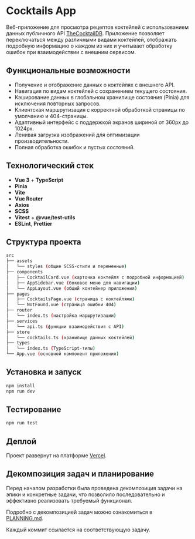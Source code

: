 # Cocktails App

Веб-приложение для просмотра рецептов коктейлей с использованием данных публичного API [TheCocktailDB](https://www.thecocktaildb.com/). Приложение позволяет переключаться между различными видами коктейлей, отображать подробную информацию о каждом из них и учитывает обработку ошибок при взаимодействии с внешним сервисом.

## Функциональные возможности

- Получение и отображение данных о коктейлях с внешнего API.
- Навигация по видам коктейлей с сохранением текущего состояния.
- Кэширование данных в глобальном хранилище состояния (Pinia) для исключения повторных запросов.
- Клиентская маршрутизация с корректной обработкой страницы по умолчанию и 404-страницы.
- Адаптивный интерфейс с поддержкой экранов шириной от 360px до 1024px.
- Ленивая загрузка изображений для оптимизации производительности.
- Полная обработка ошибок и пустых состояний.

## Технологический стек

- **Vue 3** + **TypeScript**
- **Pinia**
- **Vite**
- **Vue Router**
- **Axios**
- **SCSS**
- **Vitest** + **@vue/test-utils**
- **ESLint**, **Prettier**

## Структура проекта

```sh
src
├── assets
│   └── styles (общие SCSS-стили и переменные)
├── components
│   ├── CocktailCard.vue (карточка коктейля с подробной информацией)
│   ├── AppSidebar.vue (боковое меню для навигации)
│   └── AppLayout.vue (общий контейнер приложения)
├── pages
│   ├── CocktailsPage.vue (страница с коктейлями)
│   └── NotFound.vue (страница ошибки 404)
├── router
│   └── index.ts (настройка маршрутизации)
├── services
│   └── api.ts (функции взаимодействия с API)
├── store
│   └── cocktails.ts (хранилище данных коктейлей)
├── types
│   └── index.ts (TypeScript-типы)
└── App.vue (основной компонент приложения)
```

## Установка и запуск

```bash
npm install
npm run dev
```

## Тестирование

```bash
npm run test
```

## Деплой

Проект развернут на платформе [Vercel](https://cocktails-app-eta.vercel.app/).

## Декомпозиция задач и планирование

Перед началом разработки была проведена декомпозиция задачи на эпики и конкретные задачи, что позволило последовательно и эффективно реализовать требуемый функционал.

Подробно с декомпозицией задач можно ознакомиться в [PLANNING.md](PLANNING.md).

Каждый коммит ссылается на соответствующую задачу.
